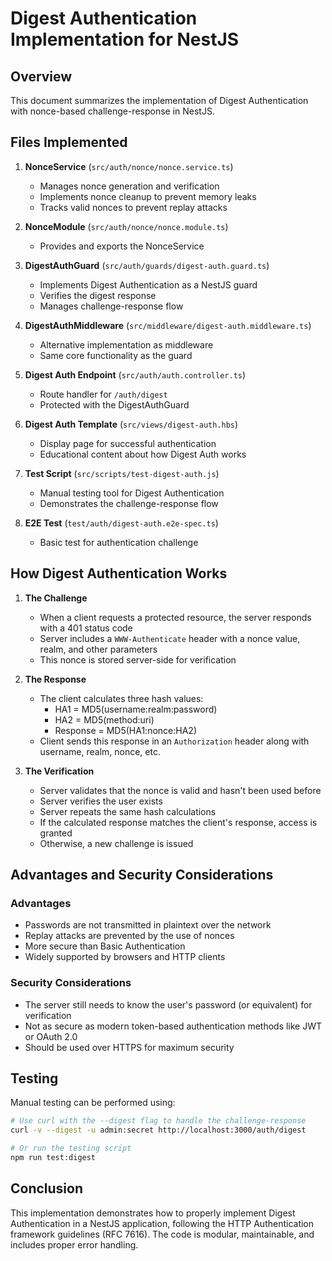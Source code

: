 # Digest Authentication Implementation for NestJS

## Overview
This document summarizes the implementation of Digest Authentication with nonce-based challenge-response in NestJS.

## Files Implemented

1. **NonceService** (`src/auth/nonce/nonce.service.ts`)
   - Manages nonce generation and verification
   - Implements nonce cleanup to prevent memory leaks
   - Tracks valid nonces to prevent replay attacks

2. **NonceModule** (`src/auth/nonce/nonce.module.ts`)
   - Provides and exports the NonceService

3. **DigestAuthGuard** (`src/auth/guards/digest-auth.guard.ts`)
   - Implements Digest Authentication as a NestJS guard
   - Verifies the digest response
   - Manages challenge-response flow

4. **DigestAuthMiddleware** (`src/middleware/digest-auth.middleware.ts`)
   - Alternative implementation as middleware
   - Same core functionality as the guard

5. **Digest Auth Endpoint** (`src/auth/auth.controller.ts`)
   - Route handler for `/auth/digest`
   - Protected with the DigestAuthGuard

6. **Digest Auth Template** (`src/views/digest-auth.hbs`)
   - Display page for successful authentication
   - Educational content about how Digest Auth works

7. **Test Script** (`src/scripts/test-digest-auth.js`)
   - Manual testing tool for Digest Authentication
   - Demonstrates the challenge-response flow

8. **E2E Test** (`test/auth/digest-auth.e2e-spec.ts`)
   - Basic test for authentication challenge

## How Digest Authentication Works

1. **The Challenge**
   - When a client requests a protected resource, the server responds with a 401 status code
   - Server includes a `WWW-Authenticate` header with a nonce value, realm, and other parameters
   - This nonce is stored server-side for verification

2. **The Response**
   - The client calculates three hash values:
     - HA1 = MD5(username:realm:password)
     - HA2 = MD5(method:uri)
     - Response = MD5(HA1:nonce:HA2)
   - Client sends this response in an `Authorization` header along with username, realm, nonce, etc.

3. **The Verification**
   - Server validates that the nonce is valid and hasn't been used before
   - Server verifies the user exists
   - Server repeats the same hash calculations
   - If the calculated response matches the client's response, access is granted
   - Otherwise, a new challenge is issued

## Advantages and Security Considerations

### Advantages
- Passwords are not transmitted in plaintext over the network
- Replay attacks are prevented by the use of nonces
- More secure than Basic Authentication
- Widely supported by browsers and HTTP clients

### Security Considerations
- The server still needs to know the user's password (or equivalent) for verification
- Not as secure as modern token-based authentication methods like JWT or OAuth 2.0
- Should be used over HTTPS for maximum security

## Testing

Manual testing can be performed using:

```bash
# Use curl with the --digest flag to handle the challenge-response
curl -v --digest -u admin:secret http://localhost:3000/auth/digest

# Or run the testing script
npm run test:digest
```

## Conclusion

This implementation demonstrates how to properly implement Digest Authentication in a NestJS application, following the HTTP Authentication framework guidelines (RFC 7616). The code is modular, maintainable, and includes proper error handling. 